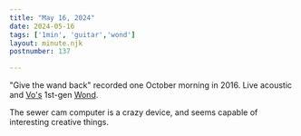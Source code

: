 ```yaml
---
title: "May 16, 2024"
date: 2024-05-16
tags: ['1min', 'guitar','wond']
layout: minute.njk
postnumber: 137		

---
```


"Give the wand back" recorded one October morning in 2016. Live acoustic and [Vo's](https://voinventions.com/wond-ii-project/) 1st-gen [Wond](https://www.synthtopia.com/content/2015/05/06/paul-vo-wond-string-exciter-now-available-to-pre-order/).

The sewer cam computer is a crazy device, and seems capable of interesting creative things. 